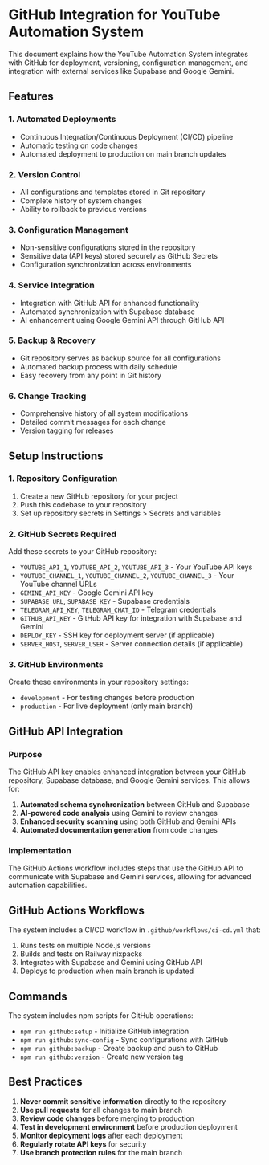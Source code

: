 # GitHub Integration for YouTube Automation System

This document explains how the YouTube Automation System integrates with GitHub for deployment, versioning, configuration management, and integration with external services like Supabase and Google Gemini.

## Features

### 1. Automated Deployments
- Continuous Integration/Continuous Deployment (CI/CD) pipeline
- Automatic testing on code changes
- Automated deployment to production on main branch updates

### 2. Version Control
- All configurations and templates stored in Git repository
- Complete history of system changes
- Ability to rollback to previous versions

### 3. Configuration Management
- Non-sensitive configurations stored in the repository
- Sensitive data (API keys) stored securely as GitHub Secrets
- Configuration synchronization across environments

### 4. Service Integration
- Integration with GitHub API for enhanced functionality
- Automated synchronization with Supabase database
- AI enhancement using Google Gemini API through GitHub API

### 5. Backup & Recovery
- Git repository serves as backup source for all configurations
- Automated backup process with daily schedule
- Easy recovery from any point in Git history

### 6. Change Tracking
- Comprehensive history of all system modifications
- Detailed commit messages for each change
- Version tagging for releases

## Setup Instructions

### 1. Repository Configuration
1. Create a new GitHub repository for your project
2. Push this codebase to your repository
3. Set up repository secrets in Settings > Secrets and variables

### 2. GitHub Secrets Required
Add these secrets to your GitHub repository:
- `YOUTUBE_API_1`, `YOUTUBE_API_2`, `YOUTUBE_API_3` - Your YouTube API keys
- `YOUTUBE_CHANNEL_1`, `YOUTUBE_CHANNEL_2`, `YOUTUBE_CHANNEL_3` - Your YouTube channel URLs
- `GEMINI_API_KEY` - Google Gemini API key
- `SUPABASE_URL`, `SUPABASE_KEY` - Supabase credentials
- `TELEGRAM_API_KEY`, `TELEGRAM_CHAT_ID` - Telegram credentials
- `GITHUB_API_KEY` - GitHub API key for integration with Supabase and Gemini
- `DEPLOY_KEY` - SSH key for deployment server (if applicable)
- `SERVER_HOST`, `SERVER_USER` - Server connection details (if applicable)

### 3. GitHub Environments
Create these environments in your repository settings:
- `development` - For testing changes before production
- `production` - For live deployment (only main branch)

## GitHub API Integration

### Purpose
The GitHub API key enables enhanced integration between your GitHub repository, Supabase database, and Google Gemini services. This allows for:

1. **Automated schema synchronization** between GitHub and Supabase
2. **AI-powered code analysis** using Gemini to review changes
3. **Enhanced security scanning** using both GitHub and Gemini APIs
4. **Automated documentation generation** from code changes

### Implementation
The GitHub Actions workflow includes steps that use the GitHub API to communicate with Supabase and Gemini services, allowing for advanced automation capabilities.

## GitHub Actions Workflows

The system includes a CI/CD workflow in `.github/workflows/ci-cd.yml` that:
1. Runs tests on multiple Node.js versions
2. Builds and tests on Railway nixpacks
3. Integrates with Supabase and Gemini using GitHub API
4. Deploys to production when main branch is updated

## Commands

The system includes npm scripts for GitHub operations:

- `npm run github:setup` - Initialize GitHub integration
- `npm run github:sync-config` - Sync configurations with GitHub
- `npm run github:backup` - Create backup and push to GitHub
- `npm run github:version` - Create new version tag

## Best Practices

1. **Never commit sensitive information** directly to the repository
2. **Use pull requests** for all changes to main branch
3. **Review code changes** before merging to production
4. **Test in development environment** before production deployment
5. **Monitor deployment logs** after each deployment
6. **Regularly rotate API keys** for security
7. **Use branch protection rules** for the main branch